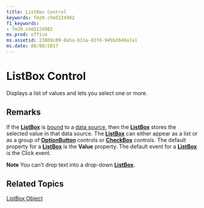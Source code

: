 ```yaml
---
title: ListBox Control
keywords: fm20.chm5224982
f1_keywords:
- fm20.chm5224982
ms.prod: office
ms.assetid: 23869c09-8a5a-b31a-83f8-945b2848a7a1
ms.date: 06/08/2017
---
```



# ListBox Control



Displays a list of values and lets you select one or more.

## Remarks

If the  **[ListBox](listbox-control.md)** is [bound](../../Glossary/glossary-vba.md#bound) to a [data source](../../Glossary/glossary-vba.md#data-source), then the  **[ListBox](listbox-control.md)** stores the selected value in that data source.
The  **[ListBox](listbox-control.md)** can either appear as a list or as a group of **[OptionButton](optionbutton-control.md)** controls or **[CheckBox](checkbox-control.md)** controls.
The default property for a  **[ListBox](listbox-control.md)** is the **Value** property.
The default event for a  **[ListBox](listbox-control.md)** is the Click event.

 **Note**  You can't drop text into a drop-down  **[ListBox](listbox-control.md)**.


## Related Topics

[ListBox Object](../../../api/Outlook.listbox.object.md)


